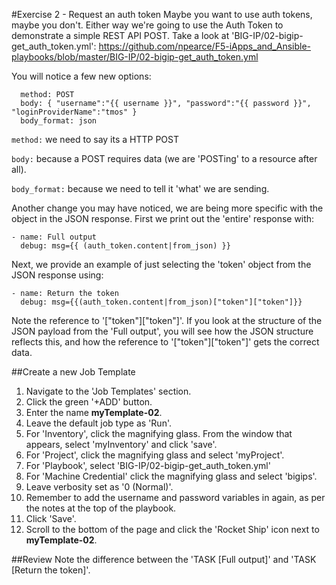 
#Exercise 2 - Request an auth token
Maybe you want to use auth tokens, maybe you don't. Either way we're going to use the Auth Token to demonstrate a simple REST API POST. Take a look at 'BIG-IP/02-bigip-get_auth_token.yml': https://github.com/npearce/F5-iApps_and_Ansible-playbooks/blob/master/BIG-IP/02-bigip-get_auth_token.yml

You will notice a few new options:

```
  method: POST
  body: { "username":"{{ username }}", "password":"{{ password }}", "loginProviderName":"tmos" }
  body_format: json
```

`method:` we need to say its a HTTP POST

`body:` because a POST requires data (we are 'POSTing' to a resource after all).

`body_format:` because we need to tell it 'what' we are sending.

Another change you may have noticed, we are being more specific with the object in the JSON response. First we print out the 'entire' response with:

```  
- name: Full output
  debug: msg={{ (auth_token.content|from_json) }}
```

Next, we provide an example of just selecting the 'token' object from the JSON response using:

```
- name: Return the token
  debug: msg={{(auth_token.content|from_json)["token"]["token"]}}
```

Note the reference to '["token"]["token"]'. If you look at the structure of the JSON payload from the 'Full output', you will see how the JSON structure reflects this, and how the reference to '["token"]["token"]' gets the correct data.


##Create a new Job Template
1. Navigate to the 'Job Templates' section.
2. Click the green '+ADD' button.
3. Enter the name **myTemplate-02**.
4. Leave the default job type as 'Run'.
5. For 'Inventory', click the magnifying glass. From the window that appears, select 'myInventory' and click 'save'.
6. For 'Project', click the magnifying glass and select 'myProject'.
7. For 'Playbook', select 'BIG-IP/02-bigip-get_auth_token.yml'
8. For 'Machine Credential' click the magnifying glass and select 'bigips'.
9. Leave verbosity set as '0 (Normal)'.
10. Remember to add the username and password variables in again, as per the notes at the top of the playbook.
11. Click 'Save'.
12. Scroll to the bottom of the page and click the 'Rocket Ship' icon next to **myTemplate-02**.

##Review
Note the difference between the 'TASK [Full output]' and 'TASK [Return the token]'.
